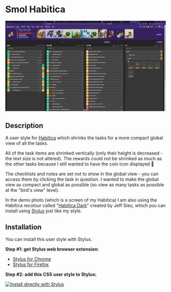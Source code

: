 # Smol Habitica

![Screenshot](smol-habitica.png)

## Description

A user style for [Habitica](https://www.habitica.com) which shrinks the tasks for a more compact global view of all the tasks.

All of the task items are shrinked vertically (only their height is decreased - the text size is not altered). The rewards could not be shrinked as much as the other tasks because I still wanted to have the coin icon displayed 🙂

The checklists and notes are set not to show in the global view - you can access them by clicking the task in question. I wanted to make the global view as compact and global as possible (so view as many tasks as possible at the "bird's view" level).

In the demo photo (which is a screen of my Habitica) I am also using the Habitica recolour called "[Habitica Dark](https://github.com/jeffsieu/habitica-dark)" created by Jeff Sieu, which you can install using [Stylus](https://chrome.google.com/webstore/detail/stylus/clngdbkpkpeebahjckkjfobafhncgmne) just like my style.

## Installation

You can install this user style with Stylus.

**Step #1: get Stylus web browser extension:**

- [Stylus for Chrome](https://chrome.google.com/webstore/detail/stylus/clngdbkpkpeebahjckkjfobafhncgmne)
- [Stylus for Firefox](https://addons.mozilla.org/en-GB/firefox/addon/styl-us)

**Step #2: add this CSS user style to Stylus:**

[![Install directly with Stylus](https://img.shields.io/badge/Install%20directly%20with-Stylus-00adad.svg)](https://raw.githubusercontent.com/annafrompoland/smolhabitica/master/smol-habitica.css)
